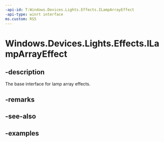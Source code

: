 ```yaml
---
-api-id: T:Windows.Devices.Lights.Effects.ILampArrayEffect
-api-type: winrt interface
ms.custom: RS5
---
```


<!-- Interface syntax.
public interface ILampArrayEffect 
-->

# Windows.Devices.Lights.Effects.ILampArrayEffect

## -description

The base interface for lamp array effects.

## -remarks

## -see-also

## -examples